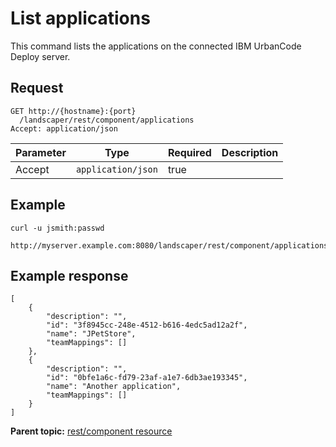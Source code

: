 # List applications

This command lists the applications on the connected IBM UrbanCode Deploy server.

## Request

```
GET http://{hostname}:{port}
  /landscaper/rest/component/applications
Accept: application/json

```

|Parameter|Type|Required|Description|
|---------|----|--------|-----------|
|Accept|`application/json`|true| |

## Example

```
curl -u jsmith:passwd 
  http://myserver.example.com:8080/landscaper/rest/component/applications
```

## Example response

```
[
    {
        "description": "",
        "id": "3f8945cc-248e-4512-b616-4edc5ad12a2f",
        "name": "JPetStore",
        "teamMappings": []
    },
    {
        "description": "",
        "id": "0bfe1a6c-fd79-23af-a1e7-6db3ae193345",
        "name": "Another application",
        "teamMappings": []
    }
]
```

**Parent topic:** [rest/component resource](../../com.edt.api.doc/topics/rest_component.md)

